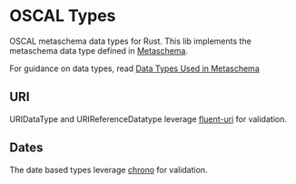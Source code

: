 # OSCAL Types
OSCAL metaschema data types for Rust.
This lib implements the metaschema data type defined in [Metaschema](https://github.com/usnistgov/metaschema).

For guidance on data types, read [Data Types Used in Metaschema](https://pages.nist.gov/metaschema/specification/datatypes/)
## URI
URIDataType and URIReferenceDatatype leverage [fluent-uri](https://docs.rs/fluent_uri) for validation.

## Dates
The date based types leverage [chrono](https://docs.rs/chrono) for validation.